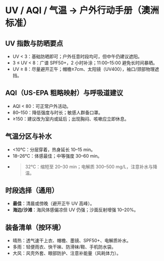 # UV / AQI / 气温 → 户外行动手册（澳洲标准）

## UV 指数与防晒要点
- UV < 3：基础防晒即可；户外任意时段均可，但中午仍建议遮阳。
- 3 ≤ UV < 8：广谱 SPF50+，2 小时补涂；11:00–15:00 避免长时间暴晒。
- UV ≥ 8：尽量避开正午；帽檐≥7cm、太阳镜（UV400），袖口/颈部物理遮挡。

## AQI（US-EPA 粗略映射）与呼吸道建议
- AQI < 80：可正常户外活动。
- 80–150：降低强度与时长；敏感人群备口罩。
- ≥150：建议改为室内或延后；出现胸闷、咳嗽应立即休息。

## 气温分区与补水
- <10°C：分层穿着，热身延长 10–15 min。
- 18–26°C：体感最佳；中等强度 30–60 min。
- >32°C：缩短至 20–30 min；电解质 300–500 mg/L，注意补水与降温。

## 时段选择（通用）
- **最佳**：清晨或傍晚（避开正午 UV 高峰）。
- **海边/沙滩**：海风体感偏凉但 UV 仍强；沙面反射增强 10–20%。

## 装备清单（按环境）
- 晴热：透气速干上衣、帽檐、墨镜、SPF50+、电解质补水。
- 多雨：轻便雨衣、快干袜、防滑袜/鞋、手机防水袋。
- 大风：风壳外套、眼部防护、注意补能量（风耗体力）。

